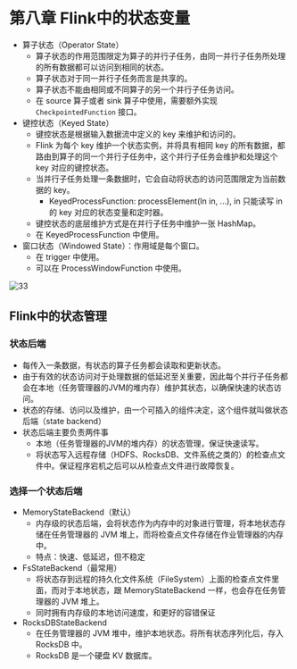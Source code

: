 # 第八章 Flink中的状态变量

- 算子状态（Operator State）
  - 算子状态的作用范围限定为算子的并行子任务，由同一并行子任务所处理的所有数据都可以访问到相同的状态。
  - 算子状态对于同一并行子任务而言是共享的。
  - 算子状态不能由相同或不同算子的另一个并行子任务访问。
  - 在 source 算子或者 sink 算子中使用，需要额外实现 `CheckpointedFunction` 接口。
- 键控状态（Keyed State）
  - 键控状态是根据输入数据流中定义的 key 来维护和访问的。
  - Flink 为每个 key 维护一个状态实例，并将具有相同 key 的所有数据，都路由到算子的同一个并行子任务中，这个并行子任务会维护和处理这个 key 对应的键控状态。
  - 当并行子任务处理一条数据时，它会自动将状态的访问范围限定为当前数据的 key。
    - KeyedProcessFunction: processElement(In in, ...), in 只能读写 in 的 key 对应的状态变量和定时器。
  - 键控状态的底层维护方式是在并行子任务中维护一张 HashMap。
  - 在 KeyedProcessFunction 中使用。
- 窗口状态（Windowed State）：作用域是每个窗口。
  - 在 trigger 中使用。
  - 可以在 ProcessWindowFunction 中使用。

![33](https://cos.gump.cloud/uPic/33.svg)

## Flink中的状态管理

### 状态后端

- 每传入一条数据，有状态的算子任务都会读取和更新状态。
- 由于有效的状态访问对于处理数据的低延迟至关重要，因此每个并行子任务都会在本地（任务管理器的JVM的堆内存）维护其状态，以确保快速的状态访问。
- 状态的存储、访问以及维护，由一个可插入的组件决定，这个组件就叫做状态后端（state backend）
- 状态后端主要负责两件事
  - 本地（任务管理器的JVM的堆内存）的状态管理，保证快速读写。
  - 将状态写入远程存储（HDFS、RocksDB、文件系统之类的）的检查点文件中。保证程序宕机之后可以从检查点文件进行故障恢复。

### 选择一个状态后端

- MemoryStateBackend（默认）
  - 内存级的状态后端，会将状态作为内存中的对象进行管理，将本地状态存储在任务管理器的 JVM 堆上，而将检查点文件存储在作业管理器的内存中。
  - 特点：快速、低延迟，但不稳定
- FsStateBackend（最常用）
  - 将状态存到远程的持久化文件系统（FileSystem）上面的检查点文件里面，而对于本地状态，跟 MemoryStateBackend 一样，也会存在任务管理器的 JVM 堆上。
  - 同时拥有内存级的本地访问速度，和更好的容错保证
- RocksDBStateBackend
  - 在任务管理器的 JVM 堆中，维护本地状态。将所有状态序列化后，存入 RocksDB 中。
  - RocksDB 是一个硬盘 KV 数据库。